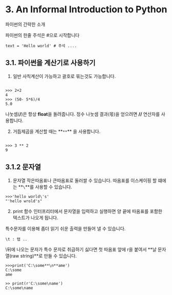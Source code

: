 # 3. An Informal Introduction to Python

파이썬의 간략한 소개

파이썬의 한줄 주석은 #으로 시작합니다

<pre><code>text = 'Hello world' # 주석 ....</code></pre>

## 3.1. 파이썬을 계산기로 사용하기

1. 일반 사칙계산이 가능하고 괄호로 묶는것도 가능합니다.

<pre><code>
>>> 2+2
4
>>> (50- 5*6)/4
5.0
</code></pre>

나눗셈(**/**)은 항상 **float**을 돌려줍니다.
정수 나눗셈 결과(몫)을 얻으려면 **//** 연산자를 사용합니다.

2. 거듭제곱을 계산할 때는 **`**`\*\* 을 사용합니다.

<pre><code>
>>> 3 ** 2
9
</code></pre>

## 3.1.2 문자열

1. 문자열
   작은따옴표나 큰따옴표로 둘러쌀 수 있습니다.
   따옴표를 이스케이핑 할 떄에는 **`\`**를 사용할 수 있습니다.

<pre><code>>>>'hello world\'s'
"'hello wrold's"
</code></pre>

2. print 함수
   인터프리터에서 문자열을 입력하고 실행하면 양 끝에 따옴표를 포함한 텍스트가 나오게 됩니다.

특수문자를 이용해 좀더 읽기 쉬운 출력을 만들어 낼 수 있습니다.

<pre><code>\t : 탭 ..</code></pre>

\뒤에 나오는 문자가 특수 문자로 취급하기 싫다면 첫 따옴표 앞에 r을 붙여서 **날 문자열(raw string)**로 만들 수 있습니다.

<pre><code>>>>print('C:\some**\n**ame')
C:\some
ame

>> print(r'C:\some\name')
C:\some\name
</code></pre>
